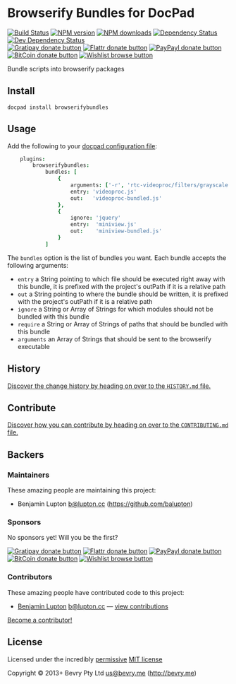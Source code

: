 # Browserify Bundles for DocPad

<!-- BADGES/ -->

[![Build Status](https://img.shields.io/travis/docpad/docpad-plugin-browserifybundles/master.svg)](http://travis-ci.org/docpad/docpad-plugin-browserifybundles "Check this project's build status on TravisCI")
[![NPM version](https://img.shields.io/npm/v/docpad-plugin-browserifybundles.svg)](https://npmjs.org/package/docpad-plugin-browserifybundles "View this project on NPM")
[![NPM downloads](https://img.shields.io/npm/dm/docpad-plugin-browserifybundles.svg)](https://npmjs.org/package/docpad-plugin-browserifybundles "View this project on NPM")
[![Dependency Status](https://img.shields.io/david/docpad/docpad-plugin-browserifybundles.svg)](https://david-dm.org/docpad/docpad-plugin-browserifybundles)
[![Dev Dependency Status](https://img.shields.io/david/dev/docpad/docpad-plugin-browserifybundles.svg)](https://david-dm.org/docpad/docpad-plugin-browserifybundles#info=devDependencies)<br/>
[![Gratipay donate button](https://img.shields.io/gratipay/docpad.svg)](https://www.gratipay.com/docpad/ "Donate weekly to this project using Gratipay")
[![Flattr donate button](https://img.shields.io/badge/flattr-donate-yellow.svg)](http://flattr.com/thing/344188/balupton-on-Flattr "Donate monthly to this project using Flattr")
[![PayPayl donate button](https://img.shields.io/badge/paypal-donate-yellow.svg)](https://www.paypal.com/cgi-bin/webscr?cmd=_s-xclick&hosted_button_id=QB8GQPZAH84N6 "Donate once-off to this project using Paypal")
[![BitCoin donate button](https://img.shields.io/badge/bitcoin-donate-yellow.svg)](https://coinbase.com/checkouts/9ef59f5479eec1d97d63382c9ebcb93a "Donate once-off to this project using BitCoin")
[![Wishlist browse button](https://img.shields.io/badge/wishlist-donate-yellow.svg)](http://amzn.com/w/2F8TXKSNAFG4V "Buy an item on our wishlist for us")

<!-- /BADGES -->


Bundle scripts into browserify packages


## Install

```
docpad install browserifybundles
```


## Usage

Add the following to your [docpad configuration file](http://docpad.org/docs/config):

``` coffee
	plugins:
		browserifybundles:
			bundles: [
				{
					arguments: ['-r', 'rtc-videoproc/filters/grayscale']
					entry: 'videoproc.js'
					out:   'videoproc-bundled.js'
				},
				{
					ignore: 'jquery'
					entry:  'miniview.js'
					out:    'miniview-bundled.js'
				}
			]
```

The `bundles` option is the list of bundles you want. Each bundle accepts the following arguments:

- `entry` a String pointing to which file should be executed right away with this bundle, it is prefixed with the project's outPath if it is a relative path
- `out` a String pointing to where the bundle should be written, it is prefixed with the project's outPath if it is a relative path
- `ignore` a String or Array of Strings for which modules should not be bundled with this bundle
- `require` a String or Array of Strings of paths that should be bundled with this bundle
- `arguments` an Array of Strings that should be sent to the browserify executable


<!-- HISTORY/ -->

## History
[Discover the change history by heading on over to the `HISTORY.md` file.](https://github.com/docpad/docpad-plugin-browserifybundles/blob/master/HISTORY.md#files)

<!-- /HISTORY -->


<!-- CONTRIBUTE/ -->

## Contribute

[Discover how you can contribute by heading on over to the `CONTRIBUTING.md` file.](https://github.com/docpad/docpad-plugin-browserifybundles/blob/master/CONTRIBUTING.md#files)

<!-- /CONTRIBUTE -->


<!-- BACKERS/ -->

## Backers

### Maintainers

These amazing people are maintaining this project:

- Benjamin Lupton <b@lupton.cc> (https://github.com/balupton)

### Sponsors

No sponsors yet! Will you be the first?

[![Gratipay donate button](https://img.shields.io/gratipay/docpad.svg)](https://www.gratipay.com/docpad/ "Donate weekly to this project using Gratipay")
[![Flattr donate button](https://img.shields.io/badge/flattr-donate-yellow.svg)](http://flattr.com/thing/344188/balupton-on-Flattr "Donate monthly to this project using Flattr")
[![PayPayl donate button](https://img.shields.io/badge/paypal-donate-yellow.svg)](https://www.paypal.com/cgi-bin/webscr?cmd=_s-xclick&hosted_button_id=QB8GQPZAH84N6 "Donate once-off to this project using Paypal")
[![BitCoin donate button](https://img.shields.io/badge/bitcoin-donate-yellow.svg)](https://coinbase.com/checkouts/9ef59f5479eec1d97d63382c9ebcb93a "Donate once-off to this project using BitCoin")
[![Wishlist browse button](https://img.shields.io/badge/wishlist-donate-yellow.svg)](http://amzn.com/w/2F8TXKSNAFG4V "Buy an item on our wishlist for us")

### Contributors

These amazing people have contributed code to this project:

- [Benjamin Lupton](https://github.com/balupton) <b@lupton.cc> — [view contributions](https://github.com/docpad/docpad-plugin-browserifybundles/commits?author=balupton)

[Become a contributor!](https://github.com/docpad/docpad-plugin-browserifybundles/blob/master/CONTRIBUTING.md#files)

<!-- /BACKERS -->


<!-- LICENSE/ -->

## License

Licensed under the incredibly [permissive](http://en.wikipedia.org/wiki/Permissive_free_software_licence) [MIT license](http://creativecommons.org/licenses/MIT/)

Copyright &copy; 2013+ Bevry Pty Ltd <us@bevry.me> (http://bevry.me)

<!-- /LICENSE -->


